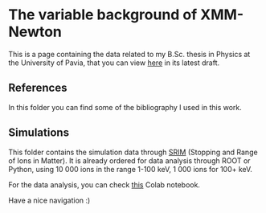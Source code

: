 # The variable background of XMM-Newton

This is a page containing the data related to my B.Sc. thesis in Physics at the University of Pavia, that you can view [here](https://it.overleaf.com/read/qzyvtnfmqtqr) in its latest draft.

## References

In this folder you can find some of the bibliography I used in this work.

## Simulations

This folder contains the simulation data through [SRIM](http://www.srim.org/) (Stopping and Range of Ions in Matter). It is already ordered for data analysis through ROOT or Python, using 10 000 ions in the range 1-100 keV, 1 000 ions for 100+ keV.

For the data analysis, you can check [this](https://colab.research.google.com/drive/1_lByGgVL_X3-rP8CkA2dal-FVmZG4h4l?usp=sharing) Colab notebook.

Have a nice navigation :)
